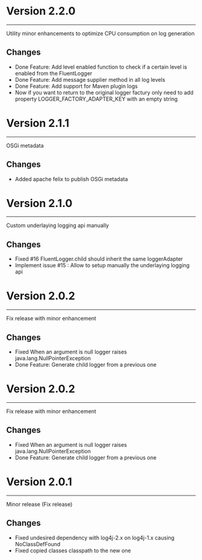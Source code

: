 # Version 2.2.0
---
Utility minor enhancements to optimize CPU consumption on log generation

## Changes
* Done Feature: Add level enabled function to check if a certain level is enabled from the FluentLogger 
* Done Feature: Add message supplier method in all log levels
* Done Feature: Add support for Maven plugin logs
* Now if you want to return to the original logger factury only need to add property LOGGER_FACTORY_ADAPTER_KEY with an empty string

# Version 2.1.1
---
OSGi metadata

## Changes
* Added apache felix to publish OSGi metadata


# Version 2.1.0
---
Custom underlaying logging api manually

## Changes
* Fixed #16 FluentLogger.child should inherit the same loggerAdapter
* Implement issue #15 : Allow to setup manually the underlaying logging api


# Version 2.0.2
---
Fix release with minor enhancement

## Changes
* Fixed When an argument is null logger raises java.lang.NullPointerException
* Done Feature: Generate child logger from a previous one


# Version 2.0.2
---
Fix release with minor enhancement

## Changes
* Fixed When an argument is null logger raises java.lang.NullPointerException
* Done Feature: Generate child logger from a previous one


# Version 2.0.1
---
Minor release (Fix release)

## Changes
* Fixed undesired dependency with log4j-2.x on log4j-1.x causing NoClassDefFound
* Fixed copied classes classpath to the new one
